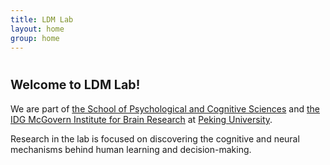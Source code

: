 ```yaml
---
title: LDM Lab
layout: home
group: home
---
```


# <span style = "font-size: 70%"> Welcome to LDM Lab!

We are part of [the School of Psychological and Cognitive Sciences](https://www.psy.pku.edu.cn/english/index.htm) and [the IDG McGovern Institute for Brain Research](https://mgv.pku.edu.cn/english/index.htm) at [Peking University](https://english.pku.edu.cn/). 

Research in the lab is focused on discovering the cognitive and neural mechanisms behind human learning and decision-making. 
